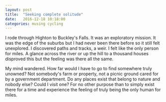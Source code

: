 ```yaml
---
layout: post
title:  "Seeking complete solitude"
date:   2016-12-18 10:18:00
categories: musing cycling
---
```


I rode through Highton to Buckley's Falls. It was an exploratory mission. It was the edge of the suburbs but I had never been there before so it still felt unexplored. I discovered paths and tracks, a weir. I felt like the only person for miles. A glance across the river or up the hill to a thousand houses disproved this but the feeling was there all the same.

My mind wandered. How far would I have to go to find somewhere truly unowned? Not somebody's farm or property, not a picnic ground cared for by a government department. Do any places exist that belong to nature and nobody else? Could I visit one? For no other purpose than to simply exist there for a time and experience the feeling of truly being the only human for miles.